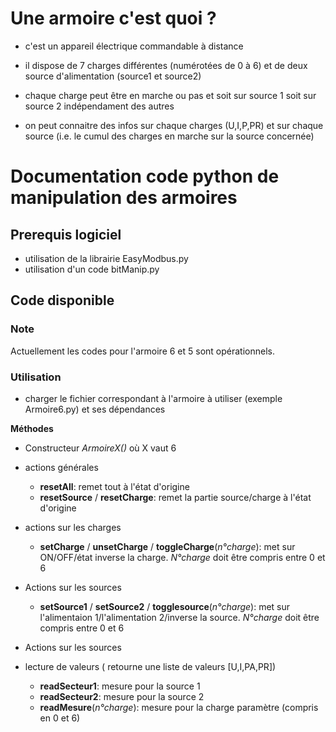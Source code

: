 # Une armoire c'est quoi ?

- c'est un appareil électrique commandable à distance
- il dispose de 7 charges différentes (numérotées de 0 à 6)  et de deux source d'alimentation 
(source1 et source2)

- chaque charge peut être en marche ou pas et soit sur source 1 soit sur source 2 indépendament des autres
- on peut connaitre des infos sur chaque charges (U,I,P,PR) et sur chaque source (i.e. le cumul des charges en marche sur la source concernée)
# Documentation code python de manipulation des armoires


## Prerequis logiciel

- utilisation de la librairie EasyModbus.py
- utilisation d'un code bitManip.py

## Code disponible

### Note
Actuellement les codes pour l'armoire 6 et 5 sont  opérationnels.

### Utilisation

- charger le fichier correspondant à l'armoire à utiliser (exemple Armoire6.py) et ses dépendances

**Méthodes**

* Constructeur *ArmoireX()* où X vaut 6

* actions générales
    - **resetAll**: remet tout à l'état d'origine
    - **resetSource** / **resetCharge**: remet la partie source/charge à l'état d'origine
 * actions sur les charges  
    - **setCharge** / **unsetCharge** / **toggleCharge**(*n°charge*): met sur ON/OFF/état inverse la charge. *N°charge* doit être compris entre 0 et 6
* Actions sur les sources
    - **setSource1** / **setSource2** / **togglesource**(*n°charge*): met sur l'alimentaion 1/l'alimentation 2/inverse la source. *N°charge* doit être compris entre 0 et 6
* Actions sur les sources
   
* lecture de valeurs (
retourne une liste de valeurs  [U,I,PA,PR])
    - **readSecteur1**: mesure pour la source 1
    - **readSecteur2**: mesure pour la source 2
    - **readMesure**(*n°charge*): mesure pour la charge paramètre (compris en 0 et 6)
